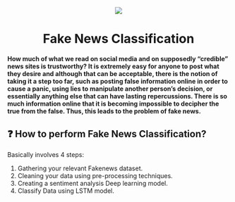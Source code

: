 <p align="center">
             <img src="https://user-images.githubusercontent.com/78267609/208970788-c8a699e3-d6d4-46a3-9519-038c991f4272.png">
             
<h1 align="center"> Fake News Classification </h>

<h4>How much of what we read on social media and on supposedly “credible” news sites is trustworthy? It is extremely easy for anyone to post what they desire and although that can be acceptable, there is the notion of taking it a step too far, such as posting false information online in order to cause a panic, using lies to manipulate another person’s decision, or essentially anything else that can have lasting repercussions. There is so much information online that it is becoming impossible to decipher the true from the false. Thus, this leads to the problem of fake news.</p>

## :question: How to perform Fake News Classification?

Basically involves 4 steps:

1. Gathering your relevant Fakenews dataset.
2. Cleaning your data using pre-processing techniques.
3. Creating a sentiment analysis Deep learning model.
4. Classify Data using LSTM model.
